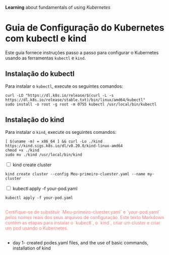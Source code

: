 **Learning** about fundamentals of using *Kubernetes*

# Guia de Configuração do Kubernetes com kubectl e kind

Este guia fornece instruções passo a passo para configurar o Kubernetes usando as ferramentas `kubectl` e `kind`.

## Instalação do kubectl

Para instalar o `kubectl`, execute os seguintes comandos:

```shell
curl -LO "https://dl.k8s.io/release/$(curl -L -s https://dl.k8s.io/release/stable.txt)/bin/linux/amd64/kubectl"
sudo install -o root -g root -m 0755 kubectl /usr/local/bin/kubectl
```

## Instalação do kind

Para instalar o `kind`, execute os seguintes comandos:

```shell
[ $(uname -m) = x86_64 ] && curl -Lo ./kind https://kind.sigs.k8s.io/dl/v0.20.0/kind-linux-amd64
chmod +x ./kind
sudo mv ./kind /usr/local/bin/kind 
```

<input type="checkbox"> kind create cluster
```shell
kind create cluster --config Meu-primeiro-cluester.yaml --name my-cluster
```

<input type="checkbox"> kubectl apply -f your-pod.yaml
```shell
kubectl apply -f your-pod.yaml
```

##
<span style="color:lightcoral">
Certifique-se de substituir `Meu-primeiro-cluester.yaml` e `your-pod.yaml` pelos nomes reais dos seus arquivos de configuração. Este texto Markdown contém as etapas para instalar o `kubectl`, o `kind`, criar um cluster e criar um pod usando o Kubernetes.</span>

##

- day 1-  created podes.yaml files, and the use of basic commands, installation of kind

